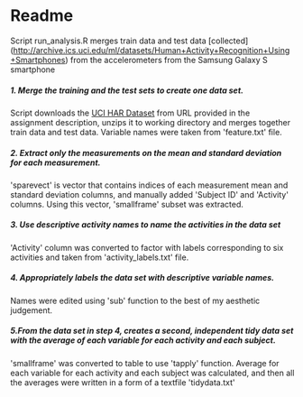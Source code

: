 Readme 
====================

Script run_analysis.R merges train data and test data [collected] (http://archive.ics.uci.edu/ml/datasets/Human+Activity+Recognition+Using+Smartphones) from the accelerometers from the Samsung Galaxy S smartphone

##### 1. Merge the training and the test sets to create one data set.


Script downloads the [UCI HAR Dataset](https://d396qusza40orc.cloudfront.net/getdata%2Fprojectfiles%2FUCI%20HAR%20Dataset.zip ) from URL provided in the assignment description, unzips it to working directory and merges together train data and test data. Variable names were taken from 'feature.txt' file.
 

##### 2. Extract only the measurements on the mean and standard deviation for each measurement. 

'sparevect' is vector that contains indices of each measurement mean and standard deviation columns, and manually added 'Subject ID' and 'Activity' columns. Using this vector, 'smallframe' subset was extracted.

##### 3. Use descriptive activity names to name the activities in the data set

'Activity' column was converted to factor with labels corresponding to six activities and taken from 'activity_labels.txt' file.

##### 4. Appropriately labels the data set with descriptive variable names. 

Names were edited using 'sub' function to the best of my aesthetic judgement.

##### 5.From the data set in step 4, creates a second, independent tidy data set with the average of each variable for each activity and each subject.

'smallframe' was converted to table to use 'tapply' function. Average for each variable for each activity and each subject was calculated, and then all the averages were written in a form of a textfile 'tidydata.txt'
